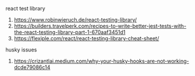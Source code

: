 
react test library

1. https://www.robinwieruch.de/react-testing-library/
2. https://builders.travelperk.com/recipes-to-write-better-jest-tests-with-the-react-testing-library-part-1-670aaf3451d1
3. https://flexiple.com/react/react-testing-library-cheat-sheet/


husky issues

1. https://crizantlai.medium.com/why-your-husky-hooks-are-not-working-dcde79086c14